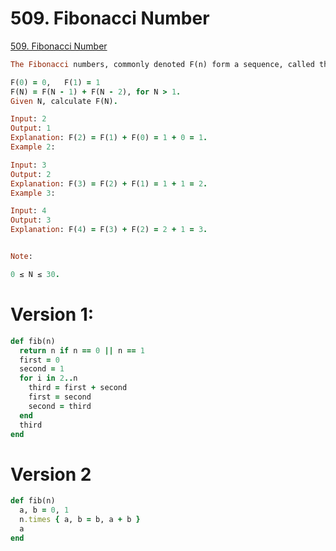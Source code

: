 # 509. Fibonacci Number

[509. Fibonacci Number](https://leetcode.com/problems/fibonacci-number/)

```ruby
The Fibonacci numbers, commonly denoted F(n) form a sequence, called the Fibonacci sequence, such that each number is the sum of the two preceding ones, starting from 0 and 1. That is,

F(0) = 0,   F(1) = 1
F(N) = F(N - 1) + F(N - 2), for N > 1.
Given N, calculate F(N).

Input: 2
Output: 1
Explanation: F(2) = F(1) + F(0) = 1 + 0 = 1.
Example 2:

Input: 3
Output: 2
Explanation: F(3) = F(2) + F(1) = 1 + 1 = 2.
Example 3:

Input: 4
Output: 3
Explanation: F(4) = F(3) + F(2) = 2 + 1 = 3.


Note:

0 ≤ N ≤ 30.
```

# Version 1:

```ruby
def fib(n)
  return n if n == 0 || n == 1
  first = 0
  second = 1
  for i in 2..n
    third = first + second
    first = second
    second = third
  end
  third
end
```

# Version 2

```ruby
def fib(n)
  a, b = 0, 1
  n.times { a, b = b, a + b }
  a
end
```

